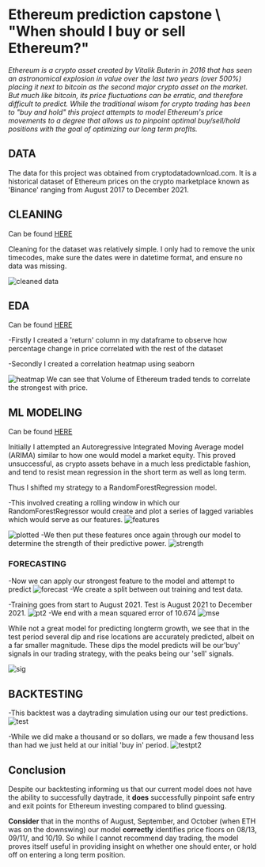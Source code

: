 # Ethereum prediction capstone \\ "When should I buy or sell Ethereum?"

*Ethereum is a crypto asset created by Vitalik Buterin in 2016 that has seen an astronomical explosion in value over the last two years (over 500%) 
placing it next to bitcoin as the second major crypto asset on the market. But much like bitcoin, its price fluctuations can be erratic, and therefore difficult to predict. 
While the traditional wisom for crypto trading has been to "buy and hold" this project attempts to model Ethereum's price movements to a degree that allows us to pinpoint optimal buy/sell/hold positions with the goal of optimizing our long term profits.*

## DATA

The data for this project was obtained from cryptodatadownload.com. It is a historical dataset of Ethereum prices on the crypto marketplace known as 'Binance' ranging from August 2017
to December 2021. 


## CLEANING
Can be found [HERE](https://github.com/wfarah0/Eth_Capstone/blob/main/cleanEth.ipynb)

Cleaning for the dataset was relatively simple. I only had to remove the unix timecodes, make sure the dates were in datetime format, and ensure no data was missing.

![cleaned data](https://github.com/wfarah0/Eth_Capstone/blob/main/dat.PNG)

## EDA
Can be found [HERE](https://github.com/wfarah0/Eth_Capstone/blob/main/ExploringEth%20(1).ipynb)

-Firstly I created a 'return' column in my dataframe to observe how percentage change in price correlated with the rest of the dataset

-Secondly I created a correlation heatmap using seaborn 

![heatmap](https://github.com/wfarah0/Eth_Capstone/blob/main/heatmp.PNG)
We can see that Volume of Ethereum traded tends to correlate the strongest with price. 


## ML MODELING
Can be found [HERE](https://github.com/wfarah0/Eth_Capstone/blob/main/RF_eth_modeling_ft_backtest%20(1).ipynb)

Initially I attempted an Autoregressive Integrated Moving Average model (ARIMA) similar to how one would model a market equity. This proved unsuccessful, as crypto assets behave 
in a much less predictable fashion, and tend to resist mean regression in the short term as well as long term. 

Thus I shifted my strategy to a RandomForestRegression model.

-This involved creating a rolling window in which our RandomForestRegressor would create and plot a series of lagged variables which would serve as our features. 
![features](https://github.com/wfarah0/Eth_Capstone/blob/main/features_pt1.PNG)

![plotted](https://github.com/wfarah0/Eth_Capstone/blob/main/features_pt2.PNG)
-We then put these features once again through our model to determine the strength of their predictive power. 
![strength](https://github.com/wfarah0/Eth_Capstone/blob/main/features_pt3.PNG)

### FORECASTING

-Now we can apply our strongest feature to the model and attempt to predict
![forecast](https://github.com/wfarah0/Eth_Capstone/blob/main/frcast.PNG)
-We create a split between out training and test data. 

-Training goes from start to August 2021. Test is August 2021 to December 2021.
![pt2](https://github.com/wfarah0/Eth_Capstone/blob/main/frcast_pt2.PNG)
-We end with a mean squared error of 10.674
![mse](https://github.com/wfarah0/Eth_Capstone/blob/main/mse.PNG)

While not a great model for predicting longterm growth, we see that in the test period several dip and rise locations are
accurately predicted, albeit on a far smaller magnitude. These dips the model predicts will be our'buy' signals in our trading 
strategy, with the peaks being our 'sell' signals. 

![sig](https://github.com/wfarah0/Eth_Capstone/blob/main/sig.PNG)


## BACKTESTING
-This backtest was a daytrading simulation using our our test predictions. 
![test](https://github.com/wfarah0/Eth_Capstone/blob/main/btest.PNG)

-While we did make a thousand or so dollars, we made a few thousand less than had we just held at our initial 'buy in' period. 
![testpt2](https://github.com/wfarah0/Eth_Capstone/blob/main/btest_pt2.PNG)
## Conclusion
Despite our backtesting informing us that our current model does not have the ability to successfully daytrade, it **does** successfully pinpoint safe entry and exit points
for Ethereum investing compared to blind guessing. 

**Consider** that in the months of August, September, and October (when ETH was on the downswing) our model **correctly** identifies price floors on 08/13, 09/11/, and 10/19. 
So while I cannot recommend day trading, the model proves itself useful in providing insight on whether one should enter, or hold off on entering a long term position. 
